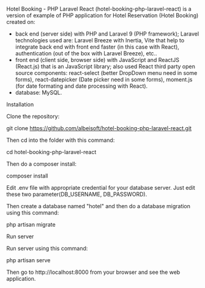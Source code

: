 Hotel Booking - PHP Laravel React (hotel-booking-php-laravel-react) is a version of example of PHP application for Hotel Reservation (Hotel Booking) created on:
- back end (server side) with PHP and Laravel 9 (PHP framework); Laravel technologies used are: Laravel Breeze with Inertia, Vite that help to integrate back end with front end faster (in this case with React), authentication (out of the box with Laravel Breeze), etc..
- front end (client side, browser side) with JavaScript and ReactJS (React.js) that is an JavaScript library; also used React third party open source components: react-select (better DropDown menu need in some forms), react-datepicker (Date picker need in some forms), moment.js (for date formating and date processing with React).
- database: MySQL. 

Installation

Clone the repository:

git clone https://github.com/albeisoft/hotel-booking-php-laravel-react.git

Then cd into the folder with this command:

cd hotel-booking-php-laravel-react

Then do a composer install:

composer install

Edit .env file with appropriate credential for your database server. Just edit these two parameter(DB_USERNAME, DB_PASSWORD).

Then create a database named "hotel" and then do a database migration using this command:

php artisan migrate

Run server

Run server using this command:

php artisan serve

Then go to http://localhost:8000 from your browser and see the web application.